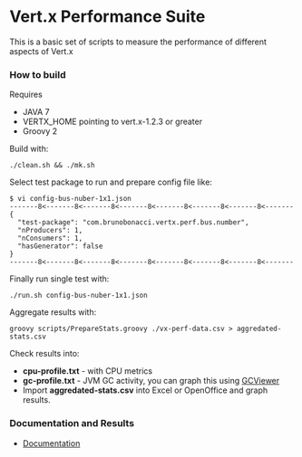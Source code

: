 Vert.x Performance Suite
========================

This is a basic set of scripts to measure the performance of different aspects of Vert.x

### How to build
Requires
 * JAVA 7
 * VERTX_HOME pointing to vert.x-1.2.3 or greater
 * Groovy 2 

Build with:

    ./clean.sh && ./mk.sh
    
Select test package to run and prepare config file like:

    $ vi config-bus-nuber-1x1.json
    -------8<-------8<-------8<-------8<-------8<-------8<-------8<-------
    {
      "test-package": "com.brunobonacci.vertx.perf.bus.number",
      "nProducers": 1,
      "nConsumers": 1,
      "hasGenerator": false
    }
    -------8<-------8<-------8<-------8<-------8<-------8<-------8<-------

Finally run single test with:

    ./run.sh config-bus-nuber-1x1.json

Aggregate results with:

    groovy scripts/PrepareStats.groovy ./vx-perf-data.csv > aggredated-stats.csv

Check results into:
  * **cpu-profile.txt** - with CPU metrics
  * **gc-profile.txt** - JVM GC activity, you can graph this using [GCViewer](http://www.tagtraum.com/gcviewer.html)
  * Import **aggredated-stats.csv** into Excel or OpenOffice and graph results.


### Documentation and Results
  * [Documentation](wiki/Home)


